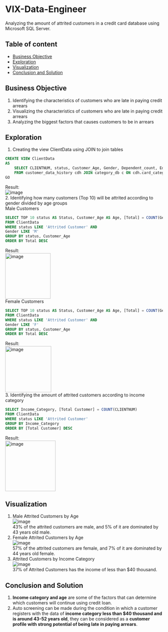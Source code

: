 # VIX-Data-Engineer
Analyzing the amount of attrited customers in a credit card database using Microsoft SQL Server.

## Table of content  
  * [Business Objective](#business-objective)
  * [Exploration](#exploration)
  * [Visualization](#visualization)
  * [Conclusion and Solution](#conclusion-and-solution)  
  
## Business Objective  
1. Identifying the characteristics of customers who are late in paying credit arrears  
2. Visualizing the characteristics of customers who are late in paying credit arrears  
3. Analyzing the biggest factors that causes customers to be in arrears  

## Exploration  
1. Creating the view ClientData using JOIN to join tables  
```sql
CREATE VIEW ClientData
AS
	SELECT CLIENTNUM, status, Customer_Age, Gender, Dependent_count, Education_Level, Marital_Status, Income_Category, Card_Category, Months_on_book, Total_Relationship_Count, Months_Inactive_12_mon, Contacts_Count_12_mon, Credit_Limit, Total_Revolving_Bal, Avg_Open_To_Buy, Total_Trans_Amt, Total_Trans_Ct, Avg_Utilization_Ratio
	FROM customer_data_history cdh JOIN category_db c ON cdh.card_categoryid = c.id JOIN education_db e ON cdh.Educationid = e.id JOIN marital_db m ON cdh.Maritalid = m.id JOIN status_db s ON cdh.idstatus = s.id
GO
```  
Result:  
![image](https://user-images.githubusercontent.com/96785017/189926743-6b92b7ad-5157-4392-a12c-448350f94f9b.png)  
2. Identifying how many customers (Top 10) will be attrited according to gender divided by age groups  
Male Customers  
```sql
SELECT TOP 10 status AS Status, Customer_Age AS Age, [Total] = COUNT(Gender)
FROM ClientData
WHERE status LIKE 'Attrited Customer' AND
Gender LIKE 'M'
GROUP BY status, Customer_Age
ORDER BY Total DESC
```  
Result:  
<img width="145" alt="image" src="https://user-images.githubusercontent.com/96785017/190904692-07798a60-6b83-4fa5-8d4b-42bbe0c23003.png">  
Female Customers  
```sql
SELECT TOP 10 status AS Status, Customer_Age AS Age, [Total] = COUNT(Gender)
FROM ClientData
WHERE status LIKE 'Attrited Customer' AND
Gender LIKE 'F'
GROUP BY status, Customer_Age
ORDER BY Total DESC
```  
Result:  
<img width="147" alt="image" src="https://user-images.githubusercontent.com/96785017/190904597-4a910a3e-6394-4385-a91a-341d058268ad.png">  
3. Identifying the amount of attrited customers according to income category  
```sql
SELECT Income_Category, [Total Customer] = COUNT(CLIENTNUM)
FROM ClientData
WHERE status LIKE 'Attrited Customer'
GROUP BY Income_Category
ORDER BY [Total Customer] DESC
```  
Result:  
<img width="161" alt="image" src="https://user-images.githubusercontent.com/96785017/190905092-a4c7447b-8b20-48c6-a8e4-b1c84a19527e.png">  

## Visualization  
1. Male Attrited Customers by Age  
![image](https://user-images.githubusercontent.com/96785017/190914961-9143ce80-cf1f-4af5-a221-7279080de302.png)  
43% of the attrited customers are male, and 5% of it are dominated by 43 years old male.  
2. Female Attrited Customers by Age  
![image](https://user-images.githubusercontent.com/96785017/190915098-e023e981-f498-4f46-afd2-5ed53b769020.png)  
57% of the attrited customers are female, and 7% of it are dominated by 44 years old female.  
3. Attrited Customers by Income Category  
![image](https://user-images.githubusercontent.com/96785017/190915761-9cad6d5a-962c-47a3-9843-fee9c6e31327.png)  
37% of Attrited Customers has the income of less than $40 thousand.

## Conclusion and Solution  
1. **Income category and age** are some of the factors that can determine which customers will continue using credit loan.  
2. Auto screening can be made during the condition in which a customer registers with the data of **income category less than $40 thousand and is around 43-52 years old**, they can be considered as a **customer profile with strong potential of being late in paying arrears**.



